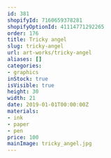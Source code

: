 ```yaml
---
id: 381
shopifyId: 7160659378281
shopifyOptionId: 41114771292265
order: 176
title: Tricky angel
slug: tricky-angel
url: art-works/tricky-angel
aliases: []
categories:
- graphics
inStock: true
isVisible: true
height: 30
width: 21
date: 2019-01-01T00:00:00Z
materials:
- ink
- paper
- pen
price: 100
mainImage: tricky_angel.jpg
---
```


